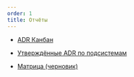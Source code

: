 ```yaml
---
order: 1
title: Отчёты
---
```


-  [ADR Канбан](./adr-kanban)

-  [Утверждённые ADR по подсистемам](./utverzhdennye-adr-po-podsistemam)

-  [Матрица (черновик)](./matrica)